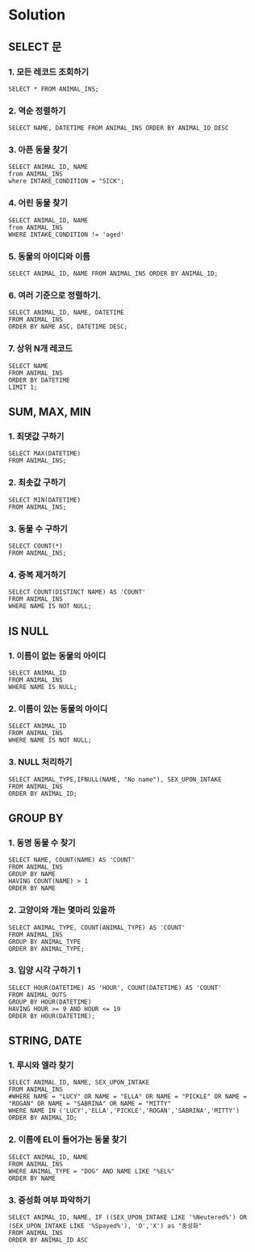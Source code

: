 # Solution

## SELECT 문
### 1. 모든 레코드 조회하기
```mysql
SELECT * FROM ANIMAL_INS;
```
### 2. 역순 정렬하기
```mysql
SELECT NAME, DATETIME FROM ANIMAL_INS ORDER BY ANIMAL_ID DESC
```
### 3. 아픈 동물 찾기
```mysql
SELECT ANIMAL_ID, NAME 
from ANIMAL_INS 
where INTAKE_CONDITION = "SICK";
```
### 4. 어린 동물 찾기
```mysql
SELECT ANIMAL_ID, NAME 
from ANIMAL_INS 
WHERE INTAKE_CONDITION != 'aged'
```
### 5. 동물의 아이디와 이름
```mysql
SELECT ANIMAL_ID, NAME FROM ANIMAL_INS ORDER BY ANIMAL_ID;
```
### 6. 여러 기준으로 정렬하기.
```mysql
SELECT ANIMAL_ID, NAME, DATETIME
FROM ANIMAL_INS 
ORDER BY NAME ASC, DATETIME DESC;
```

### 7. 상위 N개 레코드
```mysql
SELECT NAME 
FROM ANIMAL_INS 
ORDER BY DATETIME 
LIMIT 1;
```

## SUM, MAX, MIN

### 1. 최댓값 구하기
```mysql
SELECT MAX(DATETIME) 
FROM ANIMAL_INS;
```

### 2. 최솟값 구하기
```mysql
SELECT MIN(DATETIME) 
FROM ANIMAL_INS;
```

### 3. 동물 수 구하기
```mysql
SELECT COUNT(*)
FROM ANIMAL_INS;
```

### 4. 중복 제거하기
```mysql
SELECT COUNT(DISTINCT NAME) AS 'COUNT'
FROM ANIMAL_INS
WHERE NAME IS NOT NULL;

```
## IS NULL

### 1. 이름이 없는 동물의 아이디
```mysql
SELECT ANIMAL_ID 
FROM ANIMAL_INS 
WHERE NAME IS NULL;
```

### 2. 이름이 있는 동물의 아이디
```mysql
SELECT ANIMAL_ID 
FROM ANIMAL_INS 
WHERE NAME IS NOT NULL;
```

### 3. NULL 처리하기
```mysql
SELECT ANIMAL_TYPE,IFNULL(NAME, "No name"), SEX_UPON_INTAKE
FROM ANIMAL_INS
ORDER BY ANIMAL_ID;
```


## GROUP BY

### 1. 동명 동물 수 찾기
```mysql
SELECT NAME, COUNT(NAME) AS 'COUNT'
FROM ANIMAL_INS
GROUP BY NAME
HAVING COUNT(NAME) > 1
ORDER BY NAME

```
### 2. 고양이와 개는 몇마리 있을까
```mysql
SELECT ANIMAL_TYPE, COUNT(ANIMAL_TYPE) AS 'COUNT'
FROM ANIMAL_INS
GROUP BY ANIMAL_TYPE
ORDER BY ANIMAL_TYPE;
```

### 3. 입양 시각 구하기 1
```mysql
SELECT HOUR(DATETIME) AS 'HOUR', COUNT(DATETIME) AS 'COUNT'
FROM ANIMAL_OUTS
GROUP BY HOUR(DATETIME)
HAVING HOUR >= 9 AND HOUR <= 19
ORDER BY HOUR(DATETIME);
```

## STRING, DATE

### 1. 루시와 엘라 찾기
```mysql
SELECT ANIMAL_ID, NAME, SEX_UPON_INTAKE
FROM ANIMAL_INS
#WHERE NAME = "LUCY" OR NAME = "ELLA" OR NAME = "PICKLE" OR NAME = "ROGAN" OR NAME = "SABRINA" OR NAME = "MITTY"
WHERE NAME IN ('LUCY','ELLA','PICKLE','ROGAN','SABRINA','MITTY')
ORDER BY ANIMAL_ID;

```

### 2. 이름에 EL이 들어가는 동물 찾기
```mysql
SELECT ANIMAL_ID, NAME
FROM ANIMAL_INS
WHERE ANIMAL_TYPE = "DOG" AND NAME LIKE "%EL%"
ORDER BY NAME
```

### 3. 중성화 여부 파악하기

```mysql
SELECT ANIMAL_ID, NAME, IF ((SEX_UPON_INTAKE LIKE '%Neutered%') OR (SEX_UPON_INTAKE LIKE '%Spayed%'), 'O','X') as "중성화"
FROM ANIMAL_INS
ORDER BY ANIMAL_ID ASC

```
